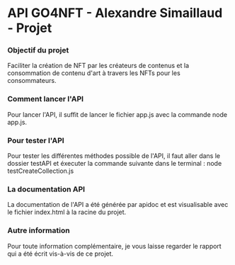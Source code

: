 # API GO4NFT - Alexandre Simaillaud - Projet #

### Objectif du projet ###

Faciliter la création de NFT par les créateurs de contenus et la consommation de contenu d'art à travers les NFTs pour les consommateurs.

### Comment lancer l'API ###

Pour lancer l'API, il suffit de lancer le fichier app.js avec la commande node app.js.

### Pour tester l'API ###

Pour tester les différentes méthodes possible de l'API, il faut aller dans le dossier testAPI et éxecuter la commande suivante dans le terminal : node testCreateCollection.js 

### La documentation API ###
La documentation de l'API a été générée par apidoc et est visualisable avec le fichier index.html à la racine du projet.


### Autre information ###
Pour toute information complémentaire, je vous laisse regarder le rapport qui a été écrit vis-à-vis de ce projet.